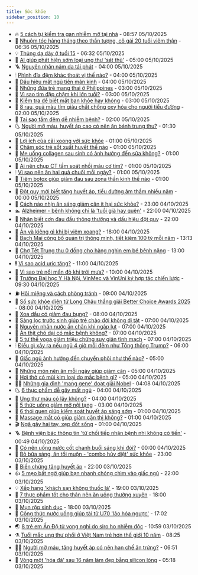 ```yaml
---
title: Sức khỏe
sidebar_position: 10
---
```


<!-- vnexpress-suc-khoe:START -->
- 🔥 [5 cách tự kiểm tra gan nhiễm mỡ tại nhà](https://vnexpress.net/5-cach-tu-kiem-tra-gan-nhiem-mo-tai-nha-4947427.html) - 08:57 05/10/2025
- 🥰 [Nhuộm tóc hàng tháng theo thần tượng, cô gái 20 tuổi viêm thận](https://vnexpress.net/nhuom-toc-hang-thang-theo-than-tuong-co-gai-20-tuoi-viem-than-4947325.html) - 06:36 05/10/2025
- 💡 [Thủng dạ dày ở tuổi 15](https://vnexpress.net/thung-da-day-o-tuoi-15-4947425.html) - 06:32 05/10/2025
- 🤗 [AI giúp phát hiện sớm loại ung thư &#39;sát thủ&#39;](https://vnexpress.net/ai-giup-phat-hien-som-loai-ung-thu-sat-thu-4947276.html) - 05:00 05/10/2025
- 🪜 [Nguyên nhân nám da tái phát](https://vnexpress.net/nguyen-nhan-nam-da-tai-phat-4947377.html) - 04:00 05/10/2025
- 🕯 [Phình đĩa đệm khác thoát vị thế nào?](https://vnexpress.net/phinh-dia-dem-khac-thoat-vi-the-nao-4947375.html) - 04:00 05/10/2025
- 🤭 [Dấu hiệu mất ngủ tiền mãn kinh](https://vnexpress.net/dau-hieu-mat-ngu-tien-man-kinh-4947329.html) - 04:00 05/10/2025
- 👀 [Những đứa trẻ mang thai ở Philippines](https://vnexpress.net/nhung-dua-tre-mang-thai-o-philippines-4947199.html) - 03:00 05/10/2025
- 🌋 [Vì sao tim đập chậm khi lớn tuổi?](https://vnexpress.net/vi-sao-tim-dap-cham-khi-lon-tuoi-4947326.html) - 03:00 05/10/2025
- 🫶 [Kiểm tra để biết mắt bạn khỏe hay không](https://vnexpress.net/kiem-tra-de-biet-mat-ban-khoe-hay-khong-4947280.html) - 03:00 05/10/2025
- 🦆 [8 rau, quả màu tím giàu chất chống oxy hóa cho người tiểu đường](https://vnexpress.net/8-rau-qua-mau-tim-giau-chat-chong-oxy-hoa-cho-nguoi-tieu-duong-4947264.html) - 02:00 05/10/2025
- 🚀 [Tại sao tắm đêm dễ nhiễm bệnh?](https://vnexpress.net/tai-sao-tam-dem-de-nhiem-benh-4947195.html) - 02:00 05/10/2025
- 🌜 [Người mỡ máu, huyết áp cao có nên ăn bánh trung thu?](https://vnexpress.net/nguoi-mo-mau-huyet-ap-cao-co-nen-an-banh-trung-thu-4947389.html) - 01:30 05/10/2025
- 🧰 [Lợi ích của cải xoong với sức khỏe](https://vnexpress.net/loi-ich-cua-cai-xoong-voi-suc-khoe-4947176.html) - 01:00 05/10/2025
- 💫 [Chăm sóc trẻ sốt xuất huyết thế nào](https://vnexpress.net/cham-soc-tre-sot-xuat-huyet-the-nao-4947334.html) - 01:00 05/10/2025
- 🌝 [Mẹ uống collagen sau sinh có ảnh hưởng đến sữa không?](https://vnexpress.net/me-uong-collagen-sau-sinh-co-anh-huong-den-sua-khong-4947330.html) - 01:00 05/10/2025
- 🗽 [Ai nên chụp CT tầm soát nhồi máu cơ tim?](https://vnexpress.net/ai-nen-chup-ct-tam-soat-nhoi-mau-co-tim-4947278.html) - 01:00 05/10/2025
- 🕯 [Vì sao nên ăn hai quả chuối mỗi ngày?](https://vnexpress.net/vi-sao-nen-an-hai-qua-chuoi-moi-ngay-4947275.html) - 01:00 05/10/2025
- 🦅 [Tiêm botox giúp giảm đau sau zona thần kinh thế nào](https://vnexpress.net/tiem-botox-giup-giam-dau-sau-zona-than-kinh-the-nao-4947197.html) - 01:00 05/10/2025
- 🦆 [Đột quỵ mới biết tăng huyết áp, tiểu đường âm thầm nhiều năm](https://vnexpress.net/dot-quy-moi-biet-tang-huyet-ap-tieu-duong-am-tham-nhieu-nam-4947269.html) - 00:00 05/10/2025
- 🎊 [Cách nào nhịn ăn sáng giảm cân ít hại sức khỏe?](https://vnexpress.net/cach-nao-nhin-an-sang-giam-can-it-hai-suc-khoe-4946260.html) - 23:00 04/10/2025
- 🏊 [Alzheimer - bệnh không chỉ là &#39;tuổi già hay quên&#39;](https://vnexpress.net/alzheimer-benh-khong-chi-la-tuoi-gia-hay-quen-4947279.html) - 22:00 04/10/2025
- 📝 [Nhận biết cơn đau đầu thông thường và dấu hiệu đột quỵ](https://vnexpress.net/nhan-biet-con-dau-dau-thong-thuong-va-dau-hieu-dot-quy-4946452.html) - 22:00 04/10/2025
- 💯 [Ăn và kiêng gì khi bị viêm xoang?](https://vnexpress.net/an-va-kieng-gi-khi-bi-viem-xoang-4946933.html) - 18:00 04/10/2025
- 🌊 [Bạch Mai công bố quản trị thông minh, tiết kiệm 100 tỷ mỗi năm](https://vnexpress.net/bach-mai-cong-bo-quan-tri-thong-minh-tiet-kiem-100-ty-moi-nam-4947321.html) - 13:13 04/10/2025
- 🚀 [Chợ Tết Trung thu 0 đồng cho hàng nghìn em bé bệnh nặng](https://vnexpress.net/cho-tet-trung-thu-0-dong-cho-hang-nghin-em-be-benh-nang-4947257.html) - 13:00 04/10/2025
- 🕴 [Vì sao acid uric tăng?](https://vnexpress.net/vi-sao-acid-uric-tang-4947183.html) - 11:00 04/10/2025
- 🗽 [Vì sao trẻ nổi mẩn đỏ khi trời mưa?](https://vnexpress.net/vi-sao-tre-noi-man-do-khi-troi-mua-4947223.html) - 10:00 04/10/2025
- 🎡 [Trường Đại học Y Hà Nội, VinMec và VinUni ký hợp tác chiến lược](https://vnexpress.net/truong-dai-hoc-y-ha-noi-vinmec-va-vinuni-ky-hop-tac-chien-luoc-4947274.html) - 09:30 04/10/2025
- ⛽️ [Hôi miệng và cách phòng tránh](https://vnexpress.net/hoi-mieng-va-cach-phong-tranh-4945936.html) - 09:00 04/10/2025
- 🦆 [Sổ sức khỏe điện tử Long Châu thắng giải Better Choice Awards 2025](https://vnexpress.net/so-suc-khoe-dien-tu-long-chau-thang-giai-better-choice-awards-2025-4947255.html) - 08:00 04/10/2025
- 🤩 [Xoa dầu có giảm đau bụng?](https://vnexpress.net/xoa-dau-co-giam-dau-bung-4947173.html) - 08:00 04/10/2025
- 🦒 [Sàng lọc trước sinh giúp trẻ chào đời không dị tật](https://vnexpress.net/sang-loc-truoc-sinh-giup-tre-chao-doi-khong-di-tat-4947233.html) - 07:00 04/10/2025
- 💫 [Nguyên nhân nước ăn chân khi ngập lụt](https://vnexpress.net/nguyen-nhan-nuoc-an-chan-khi-ngap-lut-4947194.html) - 07:00 04/10/2025
- 🐘 [Ăn thịt chó dại có mắc bệnh không?](https://vnexpress.net/an-thit-cho-dai-co-mac-benh-khong-4947191.html) - 07:00 04/10/2025
- 🚀 [5 tư thế yoga giảm triệu chứng suy giãn tĩnh mạch](https://vnexpress.net/5-tu-the-yoga-giam-trieu-chung-suy-gian-tinh-mach-4947181.html) - 07:00 04/10/2025
- 🕯 [Điều gì xảy ra nếu ngủ 4 giờ mỗi đêm như Tổng thống Trump?](https://vnexpress.net/dieu-gi-xay-ra-neu-ngu-4-gio-moi-dem-nhu-tong-thong-trump-4947089.html) - 06:00 04/10/2025
- 🦏 [Giấc ngủ ảnh hưởng đến chuyển phôi như thế nào?](https://vnexpress.net/giac-ngu-anh-huong-den-chuyen-phoi-nhu-the-nao-4947190.html) - 05:00 04/10/2025
- 🦄 [Những món nên ăn mỗi ngày giúp giảm cân](https://vnexpress.net/nhung-mon-nen-an-moi-ngay-giup-giam-can-4947142.html) - 05:00 04/10/2025
- 🦒 [Hơi thở có mùi kim loại do mắc bệnh gì?](https://vnexpress.net/hoi-tho-co-mui-kim-loai-do-mac-benh-gi-4946976.html) - 05:00 04/10/2025
- 👨‍🏫 [Những gia đình &#39;mang gene&#39; đoạt giải Nobel](https://vnexpress.net/nhung-gia-dinh-mang-gene-doat-giai-nobel-4947150.html) - 04:08 04/10/2025
- 🌜 [6 thực phẩm dễ gây mất ngủ](https://vnexpress.net/6-thuc-pham-de-gay-mat-ngu-4947120.html) - 04:00 04/10/2025
- 🚀 [Ung thư máu có lây không?](https://vnexpress.net/ung-thu-mau-co-lay-khong-4947117.html) - 04:00 04/10/2025
- 💃 [5 thức uống giảm mỡ nội tạng](https://vnexpress.net/5-thuc-uong-giam-mo-noi-tang-4947137.html) - 03:00 04/10/2025
- 💯 [6 thói quen giúp kiểm soát huyết áp sáng sớm](https://vnexpress.net/6-thoi-quen-giup-kiem-soat-huyet-ap-sang-som-4947112.html) - 01:00 04/10/2025
- 🤔 [Massage mắt có giúp giảm cận thị không?](https://vnexpress.net/massage-mat-co-giup-giam-can-thi-khong-4947084.html) - 01:00 04/10/2025
- 🎬 [Ngã gãy hai tay, xẹp đốt sống](https://vnexpress.net/nga-gay-hai-tay-xep-dot-song-4947027.html) - 01:00 04/10/2025
- 🪜 [Bệnh viện bác thông tin &#39;từ chối tiếp nhận bệnh nhi không có tiền&#39;](https://vnexpress.net/benh-vien-bac-thong-tin-tu-choi-tiep-nhan-benh-nhi-khong-co-tien-4947056.html) - 00:49 04/10/2025
- 🦣 [Có nên uống nước cốt chanh buổi sáng khi đói?](https://vnexpress.net/co-nen-uong-nuoc-cot-chanh-buoi-sang-khi-doi-4946751.html) - 00:00 04/10/2025
- 🧐 [Bỏ bữa sáng, ăn tối muộn - &#39;combo hủy diệt&#39; sức khỏe](https://vnexpress.net/bo-bua-sang-an-toi-muon-combo-huy-diet-suc-khoe-4946673.html) - 23:00 03/10/2025
- 🤡 [Biến chứng tăng huyết áp](https://vnexpress.net/bien-chung-tang-huyet-ap-4946467.html) - 22:00 03/10/2025
- 👍 [5 mẹo bất ngờ giúp bạn nhanh chóng chìm vào giấc ngủ](https://vnexpress.net/5-meo-bat-ngo-giup-ban-nhanh-chong-chim-vao-giac-ngu-4946207.html) - 22:00 03/10/2025
- 💡 [Xếp hạng &#39;khách sạn không thuốc lá&#39;](https://vnexpress.net/xep-hang-khach-san-khong-thuoc-la-4946988.html) - 19:00 03/10/2025
- 💯 [7 thực phẩm tốt cho thận nên ăn uống thường xuyên](https://vnexpress.net/7-thuc-pham-tot-cho-than-nen-an-uong-thuong-xuyen-4944928.html) - 18:00 03/10/2025
- 🧠 [Mụn rộp sinh dục](https://vnexpress.net/suc-khoe/cam-nang/mun-rop-sinh-duc-373) - 18:00 03/10/2025
- 🎡 [Công thức nước uống giúp tài tử U70 &#39;lão hóa ngược&#39;](https://vnexpress.net/cong-thuc-nuoc-uong-giup-tai-tu-u70-lao-hoa-nguoc-4945840.html) - 17:02 03/10/2025
- 🌏 [8 trẻ em Ấn Độ tử vong nghi do siro ho nhiễm độc](https://vnexpress.net/8-tre-em-an-do-tu-vong-nghi-do-siro-ho-nhiem-doc-4946930.html) - 10:59 03/10/2025
- ⚗️ [Tuổi mắc ung thư phổi ở Việt Nam trẻ hơn thế giới 10 năm](https://vnexpress.net/tuoi-mac-ung-thu-phoi-o-viet-nam-tre-hon-the-gioi-10-nam-4946534.html) - 08:25 03/10/2025
- 👨‍🏫 [Người mỡ máu, tăng huyết áp có nên hạn chế ăn trứng?](https://vnexpress.net/nguoi-mo-mau-tang-huyet-ap-co-nen-han-che-an-trung-4946754.html) - 06:51 03/10/2025
- 🤖 [Vòng một &#39;hóa đá&#39; sau 16 năm làm đẹp bằng silicon lỏng](https://vnexpress.net/vong-mot-hoa-da-sau-16-nam-lam-dep-bang-silicon-long-4946799.html) - 05:18 03/10/2025<!-- vnexpress-suc-khoe:END -->
